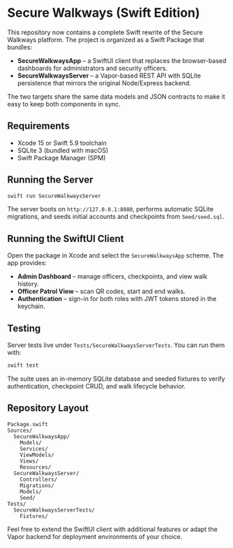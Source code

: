 # Secure Walkways (Swift Edition)

This repository now contains a complete Swift rewrite of the Secure Walkways platform. The project is organized as a Swift Package that bundles:

- **SecureWalkwaysApp** – a SwiftUI client that replaces the browser-based dashboards for administrators and security officers.
- **SecureWalkwaysServer** – a Vapor-based REST API with SQLite persistence that mirrors the original Node/Express backend.

The two targets share the same data models and JSON contracts to make it easy to keep both components in sync.

## Requirements

- Xcode 15 or Swift 5.9 toolchain
- SQLite 3 (bundled with macOS)
- Swift Package Manager (SPM)

## Running the Server

```bash
swift run SecureWalkwaysServer
```

The server boots on `http://127.0.0.1:8080`, performs automatic SQLite migrations, and seeds initial accounts and checkpoints from `Seed/seed.sql`.

## Running the SwiftUI Client

Open the package in Xcode and select the `SecureWalkwaysApp` scheme. The app provides:

- **Admin Dashboard** – manage officers, checkpoints, and view walk history.
- **Officer Patrol View** – scan QR codes, start and end walks.
- **Authentication** – sign-in for both roles with JWT tokens stored in the keychain.

## Testing

Server tests live under `Tests/SecureWalkwaysServerTests`. You can run them with:

```bash
swift test
```

The suite uses an in-memory SQLite database and seeded fixtures to verify authentication, checkpoint CRUD, and walk lifecycle behavior.

## Repository Layout

```
Package.swift
Sources/
  SecureWalkwaysApp/
    Models/
    Services/
    ViewModels/
    Views/
    Resources/
  SecureWalkwaysServer/
    Controllers/
    Migrations/
    Models/
    Seed/
Tests/
  SecureWalkwaysServerTests/
    Fixtures/
```

Feel free to extend the SwiftUI client with additional features or adapt the Vapor backend for deployment environments of your choice.
